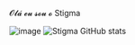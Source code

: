 𝓞𝓵𝓪́ 𝓮𝓾 𝓼𝓸𝓾 𝓸 Stigma

![image](https://github-readme-stats.vercel.app/api/top-langs/?username=spiderbuddy411&show_icons=true&theme=cobalt)
![Stigma GitHub stats](https://github-readme-stats.vercel.app/api?username=spiderbuddy411&show_icons=true&theme=cobalt)

